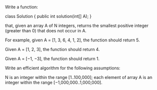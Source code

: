  Write a function:
 
 class Solution { public int solution(int[] A); }
 
 that, given an array A of N integers, returns the smallest positive
 integer (greater than 0) that does not occur in A.
 
 For example, given A = [1, 3, 6, 4, 1, 2], the function should return 5.
 
 Given A = [1, 2, 3], the function should return 4.
 
 Given A = [−1, −3], the function should return 1.
 
 Write an efficient algorithm for the following assumptions:
 
 N is an integer within the range [1..100,000]; each element of array A is
 an integer within the range [−1,000,000..1,000,000].
